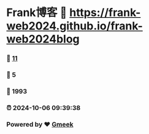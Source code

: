 # Frank博客 :link: https://frank-web2024.github.io/frank-web2024blog 
### :page_facing_up: [11](https://frank-web2024.github.io/frank-web2024blog/tag.html) 
### :speech_balloon: 5 
### :hibiscus: 1993 
### :alarm_clock: 2024-10-06 09:39:38 
### Powered by :heart: [Gmeek](https://github.com/Meekdai/Gmeek)
